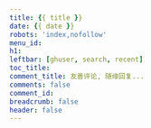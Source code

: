 ```yaml
---
title: {{ title }}
date: {{ date }}
robots: 'index,nofollow'
menu_id: 
h1:
leftbar: [ghuser, search, recent]
toc_title:
comment_title: 友善评论, 随缘回复...
comments: false
comment_id: 
breadcrumb: false
header: false
---
```

